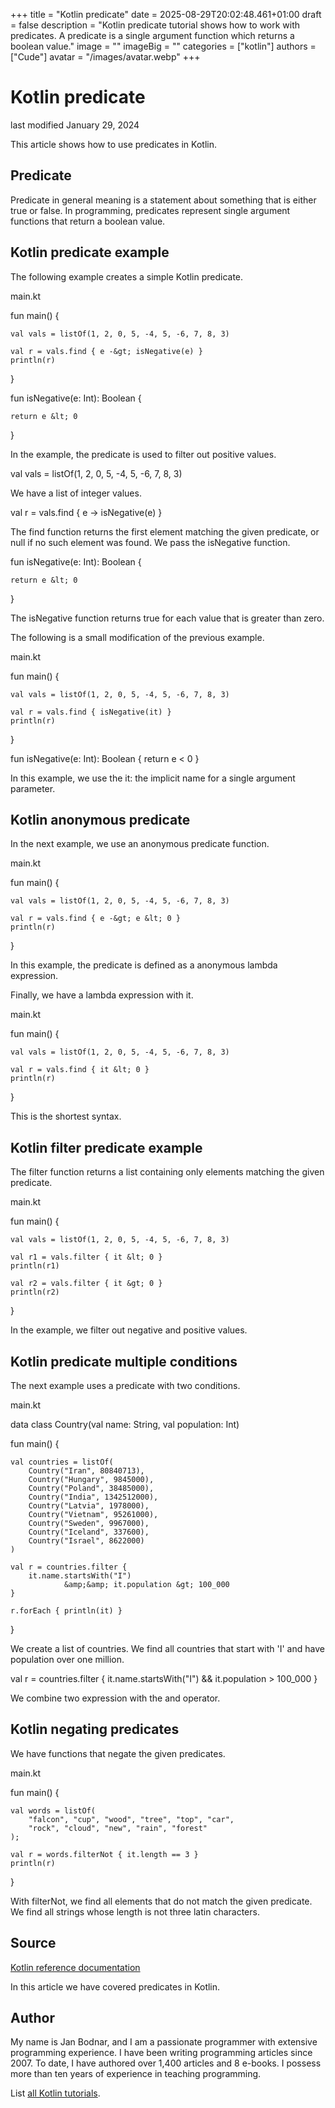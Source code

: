+++
title = "Kotlin predicate"
date = 2025-08-29T20:02:48.461+01:00
draft = false
description = "Kotlin predicate tutorial shows how to work with predicates. A predicate is a single argument function which returns a boolean value."
image = ""
imageBig = ""
categories = ["kotlin"]
authors = ["Cude"]
avatar = "/images/avatar.webp"
+++

# Kotlin predicate

last modified January 29, 2024

This article shows how to use predicates in Kotlin.

## Predicate

Predicate in general meaning is a statement about something that is either true
or false. In programming, predicates represent single argument functions that
return a boolean value.

## Kotlin predicate example

The following example creates a simple Kotlin predicate.

main.kt
  

fun main() {

    val vals = listOf(1, 2, 0, 5, -4, 5, -6, 7, 8, 3)

    val r = vals.find { e -&gt; isNegative(e) }
    println(r)
}

fun isNegative(e: Int): Boolean {

    return e &lt; 0
}

In the example, the predicate is used to filter out positive values.

val vals = listOf(1, 2, 0, 5, -4, 5, -6, 7, 8, 3)

We have a list of integer values.

val r = vals.find { e -&gt; isNegative(e) }

The find function returns the first element matching the given
predicate, or null if no such element was found. We pass the
isNegative function.

fun isNegative(e: Int): Boolean {

    return e &lt; 0
}

The isNegative function returns true for each value that is greater
than zero.

The following is a small modification of the previous example.

main.kt
  

fun main() {

    val vals = listOf(1, 2, 0, 5, -4, 5, -6, 7, 8, 3)

    val r = vals.find { isNegative(it) }
    println(r)
}

fun isNegative(e: Int): Boolean {
    return e &lt; 0
}

In this example, we use the it: the implicit name for a single
argument parameter.

## Kotlin anonymous predicate

In the next example, we use an anonymous predicate function.

main.kt
  

fun main() {

    val vals = listOf(1, 2, 0, 5, -4, 5, -6, 7, 8, 3)

    val r = vals.find { e -&gt; e &lt; 0 }
    println(r)

}

In this example, the predicate is defined as a anonymous lambda expression.

Finally, we have a lambda expression with it.

main.kt
  

fun main() {

    val vals = listOf(1, 2, 0, 5, -4, 5, -6, 7, 8, 3)

    val r = vals.find { it &lt; 0 }
    println(r)
}

This is the shortest syntax.

## Kotlin filter predicate example

The filter function returns a list containing only elements
matching the given predicate.

main.kt
  

fun main() {

    val vals = listOf(1, 2, 0, 5, -4, 5, -6, 7, 8, 3)

    val r1 = vals.filter { it &lt; 0 }
    println(r1)

    val r2 = vals.filter { it &gt; 0 }
    println(r2)
}

In the example, we filter out negative and positive values.

## Kotlin predicate multiple conditions

The next example uses a predicate with two conditions.

main.kt
  

data class Country(val name: String, val population: Int)

fun main() {

    val countries = listOf(
        Country("Iran", 80840713),
        Country("Hungary", 9845000),
        Country("Poland", 38485000),
        Country("India", 1342512000),
        Country("Latvia", 1978000),
        Country("Vietnam", 95261000),
        Country("Sweden", 9967000),
        Country("Iceland", 337600),
        Country("Israel", 8622000)
    )

    val r = countries.filter {
        it.name.startsWith("I")
                &amp;&amp; it.population &gt; 100_000
    }

    r.forEach { println(it) }
}

We create a list of countries. We find all countries that start with 'I' and
have population over one million. 

val r = countries.filter {
    it.name.startsWith("I")
            &amp;&amp; it.population &gt; 100_000
}

We combine two expression with the and operator.

## Kotlin negating predicates

We have functions that negate the given predicates.

main.kt
  

fun main() {

    val words = listOf(
        "falcon", "cup", "wood", "tree", "top", "car",
        "rock", "cloud", "new", "rain", "forest"
    );

    val r = words.filterNot { it.length == 3 }
    println(r)
}

With filterNot, we find all elements that do not match the given 
predicate. We find all strings whose length is not three latin characters.

## Source

[Kotlin reference documentation](https://kotlinlang.org/docs/home.html)

In this article we have covered predicates in Kotlin.

## Author

My name is Jan Bodnar, and I am a passionate programmer with extensive
programming experience. I have been writing programming articles since 2007.
To date, I have authored over 1,400 articles and 8 e-books. I possess more
than ten years of experience in teaching programming.

List [all Kotlin tutorials](/kotlin/).
